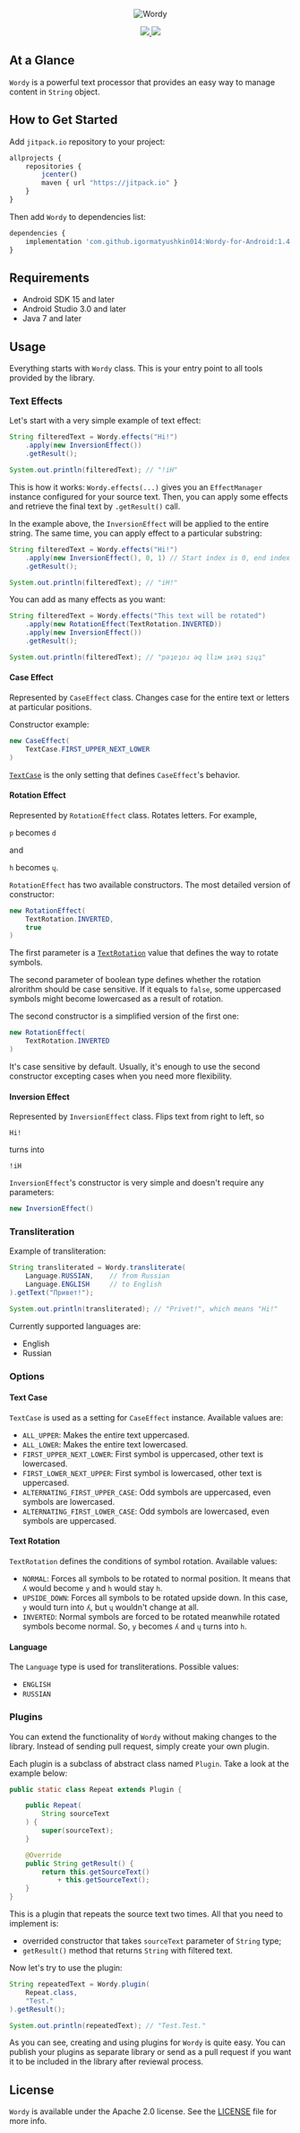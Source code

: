 <p align="center" >
	<img src="/Images/logo_2048_600.png" alt="Wordy" title="Wordy">
</p>

<p align="center">
	<a href="https://http://www.android.com">
		<img src="https://img.shields.io/badge/android-15-green.svg?style=flat">
	</a>
	<a href="https://tldrlegal.com/license/apache-license-2.0-(apache-2.0)">
		<img src="https://img.shields.io/badge/License-Apache 2.0-blue.svg?style=flat">
	</a>
</p>

## At a Glance

`Wordy` is a powerful text processor that provides an easy way to manage content in `String` object.

## How to Get Started

Add `jitpack.io` repository to your project:

```javascript
allprojects {
    repositories {
        jcenter()
        maven { url "https://jitpack.io" }
    }
}
```

Then add `Wordy` to dependencies list:

```javascript
dependencies {
    implementation 'com.github.igormatyushkin014:Wordy-for-Android:1.4'
}
```

## Requirements

* Android SDK 15 and later
* Android Studio 3.0 and later
* Java 7 and later

## Usage

Everything starts with `Wordy` class. This is your entry point to all tools provided by the library.

### Text Effects

Let's start with a very simple example of text effect:

```java
String filteredText = Wordy.effects("Hi!")
    .apply(new InversionEffect())
    .getResult();

System.out.println(filteredText); // "!iH"
```

This is how it works: `Wordy.effects(...)` gives you an `EffectManager` instance configured for your source text. Then, you can apply some effects and retrieve the final text by `.getResult()` call.

In the example above, the `InversionEffect` will be applied to the entire string. The same time, you can apply effect to a particular substring:

```java
String filteredText = Wordy.effects("Hi!")
    .apply(new InversionEffect(), 0, 1) // Start index is 0, end index is 1
    .getResult();

System.out.println(filteredText); // "iH!"
```

You can add as many effects as you want:

```java
String filteredText = Wordy.effects("This text will be rotated")
    .apply(new RotationEffect(TextRotation.INVERTED))
    .apply(new InversionEffect())
    .getResult();

System.out.println(filteredText); // "рǝʇɐʇоɹ ǝq llıм ʇxǝʇ sıɥʇ"
```

#### Case Effect

Represented by `CaseEffect` class. Changes case for the entire text or letters at particular positions.

Constructor example:

```java
new CaseEffect(
    TextCase.FIRST_UPPER_NEXT_LOWER
)
```

[`TextCase`](#text-case) is the only setting that defines `CaseEffect`'s behavior.

#### Rotation Effect

Represented by `RotationEffect` class. Rotates letters. For example,

`p` becomes `d`

and

`h` becomes `ɥ`.

`RotationEffect` has two available constructors. The most detailed version of constructor:

```java
new RotationEffect(
    TextRotation.INVERTED,
    true
)
```

The first parameter is a [`TextRotation`](#text-rotation) value that defines the way to rotate symbols.

The second parameter of boolean type defines whether the rotation alrorithm should be case sensitive. If it equals to `false`, some uppercased symbols might become lowercased as a result of rotation.

The second constructor is a simplified version of the first one:

```java
new RotationEffect(
    TextRotation.INVERTED
)
```

It's case sensitive by default. Usually, it's enough to use the second constructor excepting cases when you need more flexibility.

#### Inversion Effect

Represented by `InversionEffect` class. Flips text from right to left, so

`Hi!`

turns into

`!iH`

`InversionEffect`'s constructor is very simple and doesn't require any parameters:

```java
new InversionEffect()
```

### Transliteration

Example of transliteration:

```java
String transliterated = Wordy.transliterate(
    Language.RUSSIAN,    // from Russian
    Language.ENGLISH     // to English
).getText("Привет!");

System.out.println(transliterated); // "Privet!", which means "Hi!"
```

Currently supported languages are:

- English
- Russian

### Options

#### Text Case

`TextCase` is used as a setting for `CaseEffect` instance. Available values are:

- `ALL_UPPER`: Makes the entire text uppercased.
- `ALL_LOWER`: Makes the entire text lowercased.
- `FIRST_UPPER_NEXT_LOWER`: First symbol is uppercased, other text is lowercased.
- `FIRST_LOWER_NEXT_UPPER`: First symbol is lowercased, other text is uppercased.
- `ALTERNATING_FIRST_UPPER_CASE`: Odd symbols are uppercased, even symbols are lowercased.
- `ALTERNATING_FIRST_LOWER_CASE`: Odd symbols are lowercased, even symbols are uppercased.

#### Text Rotation

`TextRotation` defines the conditions of symbol rotation. Available values:

- `NORMAL`: Forces all symbols to be rotated to normal position. It means that `ʎ` would become `y` and `h` would stay `h`.
- `UPSIDE_DOWN`: Forces all symbols to be rotated upside down. In this case, `y` would turn into `ʎ`, but `ɥ` wouldn't change at all.
- `INVERTED`: Normal symbols are forced to be rotated meanwhile rotated symbols become normal. So, `y` becomes `ʎ` and `ɥ` turns into `h`.

#### Language

The `Language` type is used for transliterations. Possible values:

- `ENGLISH`
- `RUSSIAN`

### Plugins

You can extend the functionality of `Wordy` without making changes to the library. Instead of sending pull request, simply create your own plugin.

Each plugin is a subclass of abstract class named `Plugin`. Take a look at the example below:

```java
public static class Repeat extends Plugin {

    public Repeat(
        String sourceText
    ) {
        super(sourceText);
    }

    @Override
    public String getResult() {
        return this.getSourceText()
            + this.getSourceText();
    }
}
```

This is a plugin that repeats the source text two times. All that you need to implement is:

- overrided constructor that takes `sourceText` parameter of `String` type;
- `getResult()` method that returns `String` with filtered text.

Now let's try to use the plugin:

```java
String repeatedText = Wordy.plugin(
    Repeat.class,
    "Test."
).getResult();

System.out.println(repeatedText); // "Test.Test."
```

As you can see, creating and using plugins for `Wordy` is quite easy. You can publish your plugins as separate library or send as a pull request if you want it to be included in the library after reviewal process.

## License

`Wordy` is available under the Apache 2.0 license. See the [LICENSE](./LICENSE) file for more info.
